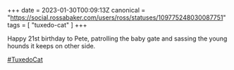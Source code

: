 +++
date = 2023-01-30T00:09:13Z
canonical = "https://social.rossabaker.com/users/ross/statuses/109775248030087751"
tags = [ "tuxedo-cat" ]
+++

<p>Happy 21st birthday to Pete, patrolling the baby gate and sassing the young hounds it keeps on other side.</p><p><a href="https://social.rossabaker.com/tags/TuxedoCat" class="mention hashtag" rel="tag">#<span>TuxedoCat</span></a></p>
